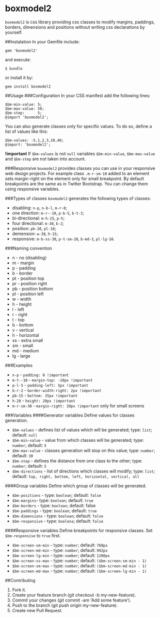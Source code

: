 # boxmodel2
`boxmodel2` is css library providing css classes to modify margins, paddings, borders, dimensions and positions without writing css declarations by yourself.

##Instalation
In your Gemfile include:

    gem 'boxmodel2'
 and execute:

    $ bundle
  or install it by:
  
    gem install boxmodel2
    
##Usage
###Configuration
In your CSS manifest add the following lines:

    $bm-min-value: 5;
    $bm-max-value: 50;
    $bm-step:      5;
    @import 'boxmodel2';
    
You can also generate classes only for specific values. To do so, define a list of values like this:

    $bm-values: -5,1,2,3,10,40;
    @import: 'boxmodel2';
    
**!important** If `$bm-values` is not `null` variables `$bm-min-value`,  `$bm-max-value` and `$bm-step` are not taken into account.

###Responsive
`boxmodel2` provides classes you can use in your responsive web design projects. For example class `.m-r-sm-10` added to an element sets margin-right on the element only for small breakpoint.
By default breakpoints are the same as in Twitter Bootstrap. You can change them using responsive variables.

###Types of classes
`boxmodel2` generates the following types of classes:

- disabling: `n-p`, `n-b-l`, `m-r-0`;
- one direction: `m-r--10`, `p-b-5`, `b-t-3`;
- bi-directional: `m-h-25`, `p-h`;
- four directional: `m-30`, `b-2`;
- position: `pb-20`, `pl-10`;
- demension: `w-30`, `h-15`;
- responsive: `m-b-xs-30`, `p-t-sm-20`, `b-md-3`, `pl-lg-10`.

###Naming convention
- n - no (disabling)
- m - margin
- p - padding
- b - border
- pt - position top
- pr - position right
- pb - position bottom
- pl - position left
- w - width
- h - height
- l - left
- r - right
- t - top
- b - bottom
- v - vertical
- h - horizontal
- xs - extra small
- sm - small
- md - medium
- lg - large

###Examples
- `n-p` - `padding: 0 !important`
- `m-t--10` - `margin-top: -10px !important`
- `p-l-5` - `padding-left: 5px !important`
- `b-r-2` - `border-width-right: 2px !important`
- `pb-15` - `bottom: 15px !important`
- `h-20` - `height: 20px !important`
- `m-r-sm-30` - `margin-right: 30px !important` only for small screens 

###Variables
####Generator variables
Define values for classes generation.

 - `$bm-values` - defines list of values which will be generated; type: `list`; default: `null`
 - `$bm-min-value` - value from which classes will be generated; type: `number`; default: `5`
 - `$bm-max-value` - classes generation will stop on this value; type: `number`; default: `30`
 - `$bm-step` - defines the distance from one class to the other; type: `number`; default: `5`
 - `$bm-directions` - list of directions which classes will modify; type: `list`; default: `top, right, bottom, left, horizontal, vertical, all`

####Group variables
Define which group of classes will be generated.

 - `$bm-positions` - type: `boolean`; default: `false`
 - `$bm-margins`- type: `boolean`; default: `true`
 - `$bm-borders` - type: `boolean`; default: false
 - `$bm-paddings` - type: `boolean`; default: `true`
 - `$bm-dimensions` - type: `boolean`; default: `false`
 - `$bm-responsive` - type: `boolena`; default: `false`

####Responsive variables
Define breakpoints for responsive classes. Set `$bm-responsive` to `true` first.

 - `$bm-screen-sm-min` - type: `number`; default: `768px`
 - `$bm-screen-md-min` - type: `number`; default: `992px`
 - `$bm-screen-lg-min` - type: `number`; default: `1200px`
 - `$bm-screen-xs-max` - type: `number`; default: `($bm-screen-sm-min - 1)`
 - `$bm-screen-sm-max` - type: `number`; default: `($bm-screen-md-min - 1)`
 - `$bm-screen-md-max` - type: `number`; default: `($bm-screen-lg-min - 1)`

##Contributing

 1. Fork it.
 2. Create your feature branch (git checkout -b my-new-feature).
 3. Commit your changes (git commit -am 'Add some feature').
 4. Push to the branch (git push origin my-new-feature).
 5. Create new Pull Request.